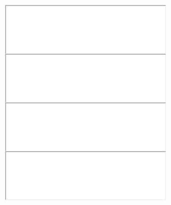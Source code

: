 
<div markdown="0">
    <div class ="border_img">
        <div class="row_img">
            <div class="column_img">
                <iframe style="width:100%" loading="lazy" src="/images/projects/dcit_bootcamp/videos/maze_success.mp4">
                </iframe>
            </div>
            <div class="column_img">
                <iframe style="width:100%" loading="lazy" src="/images/projects/dcit_bootcamp/videos/maze_success2.mp4">
                </iframe>
            </div>
        </div>
    </div>
    <div class ="border_img">
        <div class="row_img">
            <div class="column_img">
                <iframe style="width:100%" loading="lazy" src="/images/projects/dcit_bootcamp/videos/creating_path.mp4">
                </iframe>
            </div>
            <div class="column_img">
                <iframe style="width:100%" loading="lazy" src="/images/projects/dcit_bootcamp/videos/bot_humans.mp4">
                </iframe>
            </div>
        </div>
    </div>
</div>
